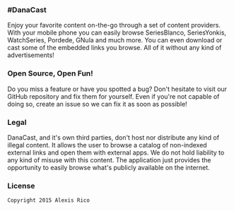 ### #DanaCast
Enjoy your favorite content on-the-go through a set of content providers. With your mobile phone you can easily browse SeriesBlanco, SeriesYonkis, WatchSeries, Pordede, GNula and much more. You can even download or cast some of the embedded links you browse. All of it without any kind of advertisements!

### Open Source, Open Fun!
Do you miss a feature or have you spotted a bug? Don't hesitate to visit our GitHub repository and fix them for yourself. Even if you're not capable of doing so, create an issue so we can fix it as soon as possible!

### Legal
DanaCast, and it's own third parties, don't host nor distribute any kind of illegal content. It allows the user to browse a catalog of non-indexed external links and open them with external apps. We do not hold liability to any kind of misuse with this content. The application just provides the opportunity to easily browse what's publicly available on the internet.

### License
```
Copyright 2015 Alexis Rico
```
